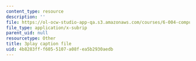 ```yaml
---
content_type: resource
description: ''
file: https://ol-ocw-studio-app-qa.s3.amazonaws.com/courses/6-004-computation-structures-spring-2017/4b8283fff6055107a08fea5b2930aedb_Fi62zvlY2o4.vtt
file_type: application/x-subrip
parent_uid: null
resourcetype: Other
title: 3play caption file
uid: 4b8283ff-f605-5107-a08f-ea5b2930aedb
---
```


